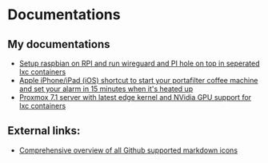# Documentations

## My documentations
- [Setup raspbian on RPI and run wireguard and PI hole on top in seperated lxc containers](rpi-wireguard-pihole/README.md)
- [Apple iPhone/iPad (iOS) shortcut to start your portafilter coffee machine and set your alarm in 15 minutes when it's heated up](coffee-machine-start.md)
- [Proxmox 7.1 server with latest edge kernel and NVidia GPU support for lxc containers](./proxmox/)


## External links:
- [Comprehensive overview of all Github supported markdown icons](https://gist.github.com/rxaviers/7360908)
